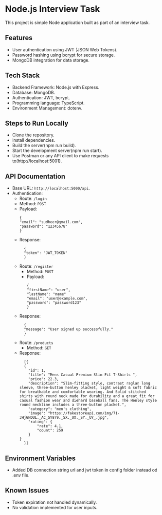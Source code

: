 # Node.js Interview Task
This project is simple Node application built as part of an interview task.

## Features
- User authentication using JWT (JSON Web Tokens).
- Password hashing using bcrypt for secure storage.
- MongoDB integration for data storage.

## Tech Stack
- Backend Framework: Node.js with Express.
- Database: MongoDB.
- Authentication: JWT, bcrypt.
- Programming language: TypeScript.
- Environment Management: dotenv.

## Steps to Run Locally
- Clone the repository.
- Install dependencies.
- Build the server(npm run build).
- Start the development server(npm run start).
- Use Postman or any API client to make requests to(http://localhost:5001).

## API Documentation
- Base URL: ```http://localhost:5000/api```.
- Authentication:
    - Route: ```/login```
    - Method: ```POST```
    - Payload:
      ```
      {
      "email": "sudheer@gmail.com",
      "password": "12345678"
      }
      ```
  - Response:
    ```
      {
      "token": "JWT_TOKEN"
      }
    ```
  - Route: ```/register```
    - Method: ```POST```
    - Payload:
      ```
      {
      "firstName": "user",
      "lastName": "name"
      "email": "user@example.com",
      "password": "password123"
      }
      ```
  - Response:
    ```
      {
      "message": "User signed up successfully."
      }
    ```
  - Route: ```/products```
    - Method: ```GET```
  - Response:
    ```
      [{
      {
        "id": 1,
        "title": "Mens Casual Premium Slim Fit T-Shirts ",
        "price": 22.3,
        "description": "Slim-fitting style, contrast raglan long sleeve, three-button henley placket, light weight & soft fabric for breathable and comfortable wearing. And Solid stitched shirts with round neck made for durability and a great fit for casual fashion wear and diehard baseball fans. The Henley style round neckline includes a three-button placket.",
        "category": "men's clothing",
        "image": "https://fakestoreapi.com/img/71-3HjGNDUL._AC_SY879._SX._UX._SY._UY_.jpg",
        "rating": {
            "rate": 4.1,
            "count": 259
        }
    }
      }]
    ```
## Environment Variables
- Added DB connection string url and jwt token in config folder instead od .env file.


## Known Issues
- Token expiration not handled dynamically.
- No validation implemented for user inputs.

